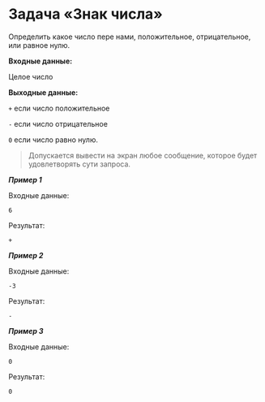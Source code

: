 # Задача «Знак числа»

Определить какое число пере нами, положительное, отрицательное, или равное нулю.

**Входные данные:**

Целое число

**Выходные данные:**

`+` если число положительное

`-` если число отрицательное

`0` если число равно нулю.

> Допускается вывести на экран любое сообщение, которое будет удовлетворять сути запроса.

**_Пример 1_**

Входные данные:

```
6
```

Результат:

```
+
```

**_Пример 2_**

Входные данные:

```
-3
```

Результат:

```
-
```

**_Пример 3_**

Входные данные:

```
0
```

Результат:

```
0
```

